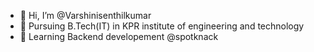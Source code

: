 - 👋 Hi, I’m @Varshinisenthilkumar
- 📖 Pursuing B.Tech(IT) in KPR  institute of engineering and technology
- 🌱 Learning Backend developement @spotknack


<!---
Varshinisenthilkumar12/Varshinisenthilkumar12 is a ✨ special ✨ repository because its `README.md` (this file) appears on your GitHub profile.
You can click the Preview link to take a look at your changes.
--->
